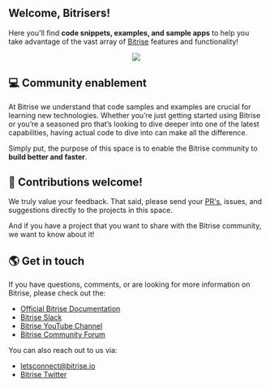 ## Welcome, Bitrisers!

Here you'll find **code snippets, examples, and sample apps** to help you take advantage of the vast array of [Bitrise](https://bitrise.io) features and functionality!

<p align="center" spacing="10">
    <kbd>
        <img src="./profile/1166_Image for our New GitHub Organization - Bitrise _NewExamples.png"/>
    </kbd>
</p>

## 💻 Community enablement

At Bitrise we understand that code samples and examples are crucial for learning new technologies. Whether you’re just getting started using Bitrise or you’re a seasoned pro that’s looking to dive deeper into one of the latest capabilities, having actual code to dive into can make all the difference.

Simply put, the purpose of this space is to enable the Bitrise community to **build better and faster**.

## 🤝 Contributions welcome!

We truly value your feedback. That said, please send your [PR's](https://docs.github.com/en/pull-requests/collaborating-with-pull-requests/proposing-changes-to-your-work-with-pull-requests/about-pull-requests), issues, and suggestions directly to the projects in this space.

And if you have a project that you want to share with the Bitrise community, we want to know about it! 

## 🌎 Get in touch

If you have questions, comments, or are looking for more information on Bitrise, please check out the:

* [Official Bitrise Documentation](https://devcenter.bitrise.io)
* [Bitrise Slack](https://chat.bitrise.io/)
* [Bitrise YouTube Channel](https://youtube.com/bitriseio)
* [Bitrise Community Forum](https://discuss.bitrise.io/)

You can also reach out to us via:

* [letsconnect@bitrise.io](mailto:letsconnect@bitrise.io)
* [Bitrise Twitter](https://twitter.com/bitrise)
